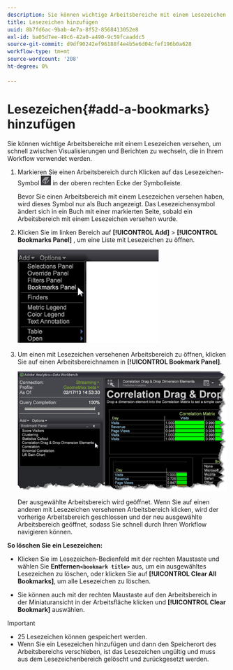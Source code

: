 ```yaml
---
description: Sie können wichtige Arbeitsbereiche mit einem Lesezeichen versehen, um schnell zwischen Visualisierungen und Berichten zu wechseln, die in Ihrem Workflow verwendet werden.
title: Lesezeichen hinzufügen
uuid: 8b7fd6ac-9bab-4e7a-8f52-8568413052e8
exl-id: ba05d7ee-49c6-42a0-a490-9c59fcaaddc5
source-git-commit: d9df90242ef96188f4e4b5e6d04cfef196b0a628
workflow-type: tm+mt
source-wordcount: '208'
ht-degree: 0%

---
```


# Lesezeichen{#add-a-bookmarks} hinzufügen

Sie können wichtige Arbeitsbereiche mit einem Lesezeichen versehen, um schnell zwischen Visualisierungen und Berichten zu wechseln, die in Ihrem Workflow verwendet werden.

1. Markieren Sie einen Arbeitsbereich durch Klicken auf das Lesezeichen-Symbol ![](assets/bookmark_icon.png) in der oberen rechten Ecke der Symbolleiste.

   Bevor Sie einen Arbeitsbereich mit einem Lesezeichen versehen haben, wird dieses Symbol nur als Buch angezeigt. Das Lesezeichensymbol ändert sich in ein Buch mit einer markierten Seite, sobald ein Arbeitsbereich mit einem Lesezeichen versehen wurde.

1. Klicken Sie im linken Bereich auf **[!UICONTROL Add]** > **[!UICONTROL Bookmarks Panel]** , um eine Liste mit Lesezeichen zu öffnen.

   ![](assets/bookmarks_panel.png)

1. Um einen mit Lesezeichen versehenen Arbeitsbereich zu öffnen, klicken Sie auf einen Arbeitsbereichnamen in **[!UICONTROL Bookmark Panel]**.

   ![](assets/bookmarks_panel_left.png)

   Der ausgewählte Arbeitsbereich wird geöffnet. Wenn Sie auf einen anderen mit Lesezeichen versehenen Arbeitsbereich klicken, wird der vorherige Arbeitsbereich geschlossen und der neu ausgewählte Arbeitsbereich geöffnet, sodass Sie schnell durch Ihren Workflow navigieren können.

**So löschen Sie ein Lesezeichen:**

* Klicken Sie im Lesezeichen-Bedienfeld mit der rechten Maustaste und wählen Sie **Entfernen`<bookmark title>`** aus, um ein ausgewähltes Lesezeichen zu löschen, oder klicken Sie auf **[!UICONTROL Clear All Bookmarks]**, um alle Lesezeichen zu löschen.

* Sie können auch mit der rechten Maustaste auf den Arbeitsbereich in der Miniaturansicht in der Arbeitsfläche klicken und **[!UICONTROL Clear Bookmark]** auswählen.

>[!IMPORTANT]
>
>* 25 Lesezeichen können gespeichert werden.
>* Wenn Sie ein Lesezeichen hinzufügen und dann den Speicherort des Arbeitsbereichs verschieben, ist das Lesezeichen ungültig und muss aus dem Lesezeichenbereich gelöscht und zurückgesetzt werden.

